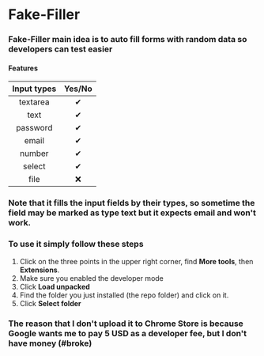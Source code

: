 # Fake-Filler

### Fake-Filler main idea is to auto fill forms with random data so developers can test easier
#### Features

| Input types     | Yes/No        |
| :-------------: |:-------------:|
| textarea        | ✔             |
| text            | ✔             |
| password        | ✔             |
| email           | ✔             |
| number          | ✔             |
| select          | ✔             |
| file            | ❌            |

### Note that it fills the input fields by their types, so sometime the field may be marked as type text but it expects email and won't work.

### To use it simply follow these steps

1. Click on the three points in the upper right corner, find <strong>More tools</strong>, then <strong>Extensions</strong>.
2. Make sure you enabled the developer mode
3. Click <strong>Load unpacked</strong>
4. Find the folder you just installed (the repo folder) and click on it.
5. Click <strong>Select folder</strong>

### The reason that I don't upload it to Chrome Store is because Google wants me to pay 5 USD as a developer fee, but I don't have money (#broke) 
